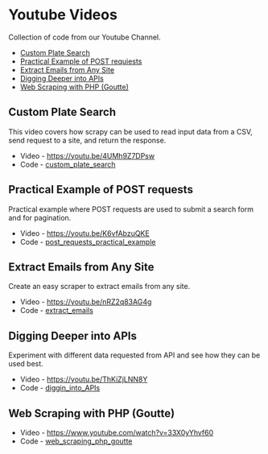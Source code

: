 # Youtube Videos

Collection of code from our Youtube Channel.

- [Custom Plate Search](#custom-plate-search)
- [Practical Example of POST requiests](#practical-example-of-post-requiests)
- [Extract Emails from Any Site](#extract-emails-from-any-site)
- [Digging Deeper into APIs](#digging-deeper-into-apis)
- [Web Scraping with PHP (Goutte)](#web-scraping-with-php-goutte)


## Custom Plate Search

This video covers how scrapy can be used to read input data from a CSV, send request to a site, and return the response.

- Video - <https://youtu.be/4UMh9Z7DPsw>
- Code - [custom_plate_search](custom_plate_search)

## Practical Example of POST requests

Practical example where POST requests are used to submit a search form and for pagination.

- Video - <https://youtu.be/K6vfAbzuQKE>
- Code -  [post_requests_practical_example](post_requests_practical_example)


## Extract Emails from Any Site
Create an easy scraper to extract emails from any site.

- Video - <https://youtu.be/nRZ2q83AG4g>
- Code -  [extract_emails](extract_emails)

## Digging Deeper into APIs

Experiment with different data requested from API and see how they can be used best.

- Video - <https://youtu.be/ThKiZjLNN8Y>
- Code - [diggin_into_APIs](diggin_into_APIs)


## Web Scraping with PHP (Goutte)

- Video - <https://www.youtube.com/watch?v=33X0yYhvf60>
- Code - [web_scraping_php_goutte](web_scraping_php_goutte)
